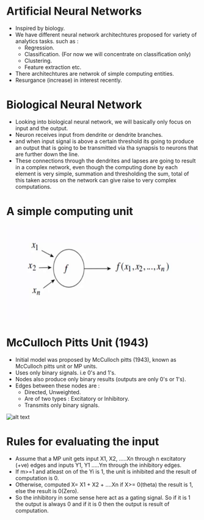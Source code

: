 # Artificial Neural Networks

- Inspired by biology.
- We have different neural network architechtures proposed for variety of analytics tasks. such as :
  - Regression.
  - Classification. (For now we will concentrate on classification only)
  - Clustering.
  - Feature extraction etc.
- There architechtures are netwrok of simple computing entities.
- Resurgance (increase) in interest recently.

# Biological Neural Network

- Looking into biological neural network, we will basically only focus on input and the output.
- Neuron receives input from dendrite or dendrite branches.
- and when input signal is above a certain threshold its going to produce an output that is going to be transmitted via tha synapsis to neurons that are further down the line.
- These connections through the dendrites and lapses are going to result in a complex network, even though the computing done by each element is very simple, summation and thresholding the sum,  total of this taken across on the network can give raise to very complex computations.

# A simple computing unit
  
![alt text](https://raw.githubusercontent.com/AbhishekKumar4/Data-Analytics/master/Supervised%20Learning(Regression%20and%20Classification%20Techniques)/Artificial%20Neural%20Networks/simple_computing_unit.PNG)

# McCulloch Pitts Unit (1943)
- Initial model was proposed by McCulloch pitts (1943), known as McCulloch pitts unit or MP units.
- Uses only binary signals. i.e 0's and 1's.
- Nodes also produce only binary results (outputs are only 0's or 1's).
- Edges between these nodes are : 
  - Directed, Unweighted.
  - Are of two types : Excitatory or Inhibitory.
  - Transmits only binary signals.

![alt text]()

# Rules for evaluating the input

- Assume that a MP unit gets input X1, X2, .....Xn through n excitatory (+ve) edges and inputs Y1, Y1 .....Ym through the inhibitory edges.
- If m>=1 and atleast on of the Yi is 1, the unit is inhibited and the result of computation is 0.
- Otherwise, computed X= X1 + X2 + ....Xn if X>= 0(theta) the result is 1, else the result is 0(Zero).
- So the inhibitory in some sense here act as a gating signal. So if it is 1 the output is always 0 and if it is 0 then the output is result of computation.
